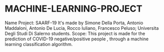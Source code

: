 # MACHINE-LEARNING-PROJECT
Name Project: SAARF-19
It's made by Simone Della Porta, Antonio Maddaloni, Antonio De Lucia, Rocco Iuliano, Francesco Peluso; Universita Degli Studi Di Salerno students.
Scope: This project is made for the prediction of COVID-19 negative/positive people , through a machine learning classification algorithm.

